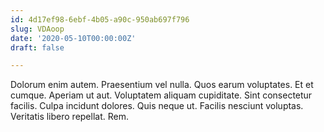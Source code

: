 ```yaml
---
id: 4d17ef98-6ebf-4b05-a90c-950ab697f796
slug: VDAoop
date: '2020-05-10T00:00:00Z'
draft: false

---
```


Dolorum enim autem. Praesentium vel nulla. Quos earum voluptates. Et et cumque. Aperiam ut aut. Voluptatem aliquam cupiditate. Sint consectetur facilis. Culpa incidunt dolores. Quis neque ut. Facilis nesciunt voluptas. Veritatis libero repellat. Rem.
